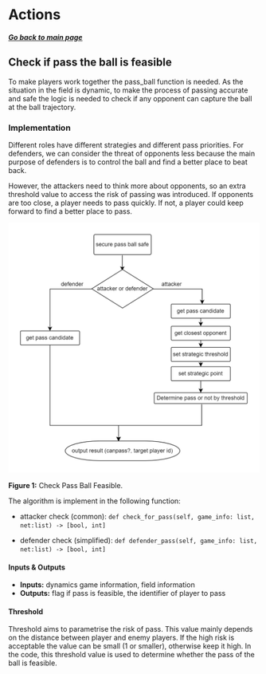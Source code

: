 # Actions

##### [Go back to main page](../../Documentation.md)

## Check if pass the ball is feasible

To make players work together the pass_ball function is needed. 
As the situation in the field is dynamic, to make the process of passing accurate and safe the logic is needed to check if any opponent can capture the ball at the ball trajectory.

### Implementation

Different roles have different strategies and different pass priorities. 
For defenders, we can consider the threat of opponents less because the main purpose of defenders is to control the ball and find a better place to beat back.

However, the attackers need to think more about opponents, so an extra threshold value to access the risk of passing was introduced. 
If opponents are too close, a player needs to pass quickly. If not, a player could keep forward to find a better place to pass.

![Check Pass Ball workflow](../../Figures/Actions_check_pass_ball_feasible.png)

__Figure 1:__ Check Pass Ball Feasible.

The algorithm is implement in the following function:
- attacker check (common): ```def check_for_pass(self, game_info: list, net:list) -> [bool, int]```

- defender check (simplified): ```def defender_pass(self, game_info: list, net:list) -> [bool, int]```

#### Inputs & Outputs

- __Inputs:__ dynamics game information, field information
- __Outputs:__ flag if pass is feasible, the identifier of player to pass

#### Threshold

Threshold aims to parametrise the risk of pass. 
This value mainly depends on the distance between player and enemy players. 
If the high risk is acceptable the value can be small (1 or smaller), otherwise keep it high.
In the code, this threshold value is used to determine whether the pass of the ball is feasible.
